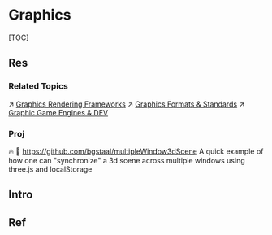 # Graphics

[TOC]



## Res
### Related Topics
↗ [Graphics Rendering Frameworks](../../../../../../🔑%20CS_Core/🧬%20Computer%20System/🚀%20Virtualization%20Theory/🧩%20Graphics%20Rendering%20Frameworks/Graphics%20Rendering%20Frameworks.md)
↗ [Graphics Formats & Standards](../../../../../../🔑%20CS_Core/👩‍💻%20Programming%20Methodology%20and%20Languages/Codec%20&%20Media%20Formats%20&%20Standards/Graphics%20Formats%20&%20Standards/Graphics%20Formats%20&%20Standards.md)
↗ [Graphic Game Engines & DEV](../../../../../🔑%20CS_Core/🧰%20Generic%20Tools%20&%20Projects/🚀%20Life%20Productivity/🕹️%20Games/📌%20Graphic%20Game%20Engines%20&%20DEV/Graphic%20Game%20Engines%20&%20DEV.md)

### Proj
🔥 🚧 https://github.com/bgstaal/multipleWindow3dScene
A quick example of how one can "synchronize" a 3d scene across multiple windows using three.js and localStorage



## Intro


## Ref

